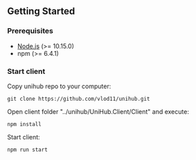 ## Getting Started
### Prerequisites
* [Node.js](https://nodejs.org/en/) (>= 10.15.0)
* npm (>= 6.4.1)
### Start client
Copy unihub repo to your computer:
```
git clone https://github.com/vlod11/unihub.git
```
Open client folder "../unihub/UniHub.Client/Client" and execute:
```
npm install
```
Start client:
```
npm run start
```
